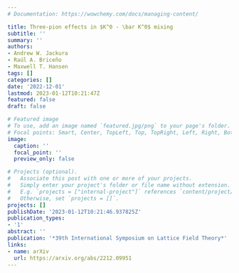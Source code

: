 ```yaml
---
# Documentation: https://wowchemy.com/docs/managing-content/

title: Three-pion effects in $K^0 - \bar K^0$ mixing
subtitle: ''
summary: ''
authors:
- Andrew W. Jackura
- Raúl A. Briceño
- Maxwell T. Hansen
tags: []
categories: []
date: '2022-12-01'
lastmod: 2023-01-12T10:21:47Z
featured: false
draft: false

# Featured image
# To use, add an image named `featured.jpg/png` to your page's folder.
# Focal points: Smart, Center, TopLeft, Top, TopRight, Left, Right, BottomLeft, Bottom, BottomRight.
image:
  caption: ''
  focal_point: ''
  preview_only: false

# Projects (optional).
#   Associate this post with one or more of your projects.
#   Simply enter your project's folder or file name without extension.
#   E.g. `projects = ["internal-project"]` references `content/project/deep-learning/index.md`.
#   Otherwise, set `projects = []`.
projects: []
publishDate: '2023-01-12T10:21:46.937825Z'
publication_types:
- '1'
abstract: ''
publication: '*39th International Symposium on Lattice Field Theory*'
links:
- name: arXiv
  url: https://arxiv.org/abs/2212.09951
---
```

